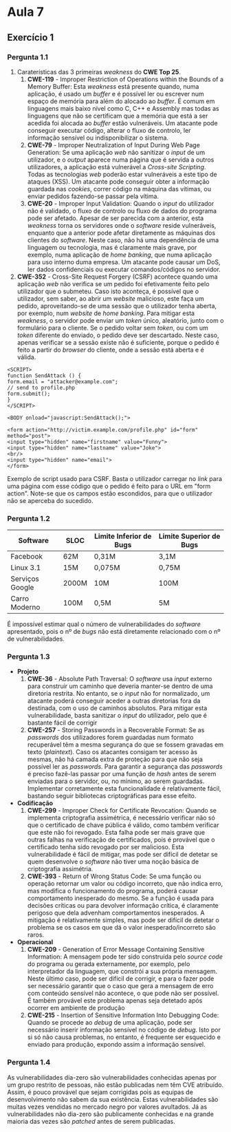 # Aula 7

## Exercício 1

### Pergunta 1.1
1. Caraterísticas das 3 primeiras *weakness* do **CWE Top 25**.  
    1.  **CWE-119** - Improper Restriction of Operations within the Bounds of a Memory Buffer:
    Esta *weakness* está presente quando, numa aplicação, é usado um *buffer* e é possível ler ou escrever num espaço de memória para além do alocado ao *buffer*. É comum em linguagens mais baixo nível como C, C++ e Assembly mas todas as linguagens que não se certificam que a memória que está a ser acedida foi alocada ao *buffer* estão vulneráveis. Um atacante pode conseguir executar código, alterar o fluxo de controlo, ler informação sensível ou indisponibilizar o sistema.
    2. **CWE-79** - Improper Neutralization of Input During Web Page Generation:
    Se uma aplicação *web* não sanitizar o *input* de um utilizador, e o *output* aparece numa página que é servida a outros utilizadores, a aplicação está vulnerável a *Cross-site Scripting*. Todas as tecnologias *web* poderão estar vulneráveis a este tipo de ataques (XSS). Um atacante pode conseguir obter a informação guardada nas *cookies*, correr código na máquina das vítimas, ou enviar pedidos fazendo-se passar pela vítima.
    3. **CWE-20** - Improper Input Validation: 
    Quando o *input* do utilizador não é validado, o fluxo de controlo ou fluxo de dados do programa pode ser afetado. Apesar de ser parecida com a anterior, esta *weakness* torna os servidores onde o *software* reside vulneráveis, enquanto que a anterior pode afetar diretamente as máquinas dos clientes do *software*. Neste caso, não há uma dependência de uma linguagem ou tecnologia, mas é claramente mais grave, por exemplo, numa aplicação de *home banking*, que numa aplicação para uso interno duma empresa. Um atacante pode causar um DoS, ler dados confidenciais ou executar comandos/códigos no servidor.
2. **CWE-352** - Cross-Site Request Forgery (CSRF) acontece quando uma aplicação *web* não verifica se um pedido foi efetivamente feito pelo utilizador que o submeteu. Caso isto aconteça, é possível que o utilizador, sem saber, ao abrir um *website* malicioso, este faça um pedido, aproveitando-se de uma sessão que o utilizador tenha aberta, por exemplo, num *website* de *home banking*. Para mitigar esta *weakness*, o servidor pode enviar um *token* único, aleatório, junto com o formulário para o cliente. Se o pedido voltar sem *token*, ou com um *token* diferente do enviado, o pedido deve ser descartado. Neste caso, apenas verificar se a sessão existe não é suficiente, porque o pedido é feito a partir do *browser* do cliente, onde a sessão está aberta e é válida.
```
<SCRIPT>
function SendAttack () {
form.email = "attacker@example.com";
// send to profile.php
form.submit();
}
</SCRIPT>

<BODY onload="javascript:SendAttack();">

<form action="http://victim.example.com/profile.php" id="form" method="post">
<input type="hidden" name="firstname" value="Funny">
<input type="hidden" name="lastname" value="Joke">
<br/>
<input type="hidden" name="email">
</form>
```
Exemplo de script usado para CSRF. Basta o utilizador carregar no *link* para uma página com esse código que o pedido é feito para o URL em "form action". Note-se que os campos estão escondidos, para que o utilizador não se aperceba do sucedido.

### Pergunta 1.2
| Software        | SLOC  | Limite Inferior de Bugs | Limite Superior de Bugs |
|-----------------|-------|-------------------------|-------------------------|
| Facebook        |  62M  |          0,31M          |           3,1M          |
| Linux 3.1       |  15M  |          0,075M         |          0,75M          |
| Serviços Google | 2000M |           10M           |           100M          |
| Carro Moderno   |  100M |           0,5M          |            5M           |

É impossível estimar qual o número de vulnerabilidades do *software* apresentado, pois o nº de *bugs* não está diretamente relacionado com o nº de vulnerabilidades.

### Pergunta 1.3
- **Projeto**  
  1. **CWE-36** - Absolute Path Traversal: O *software* usa *input* externo para construir um caminho que deveria manter-se dentro de uma diretoria restrita. No entanto, se o *input* não for normalizado, um atacante poderá conseguir aceder a outras diretorias fora da destinada, com o uso de caminhos absolutos. Para mitigar esta vulnerabilidade, basta sanitizar o *input* do utilizador, pelo que é bastante fácil de corrigir    
  2. **CWE-257** - Storing Passwords in a Recoverable Format: Se as *passwords* dos utilizadores forem guardadas num formato recuperável têm a mesma segurança do que se fossem gravadas em texto (*plaintext*). Caso os atacantes consigam ter acesso às mesmas, não há camada extra de proteção para que não seja possível ler as *passwords*. Para garantir a segurança das *passwords* é preciso fazê-las passar por uma função de *hash* antes de serem enviadas para o servidor, ou, no mínimo, ao serem guardadas. Implementar corretamente esta funcionalidade é relativamente fácil, bastando seguir bibliotecas criptográficas para esse efeito. 
- **Codificação**  
  1. **CWE-299** - Improper Check for Certificate Revocation: Quando se implementa criptografia assimétrica, é necessário verificar não só que o certificado de chave pública é válido, como também verificar que este não foi revogado. Esta falha pode ser mais grave que outras falhas na verificação de certificados, pois é provável que o certificado tenha sido revogado por ser malicioso. Esta vulnerabilidade é fácil de mitigar, mas pode ser difícil de detetar se quem desenvolve o *software* não tiver uma noção básica de criptografia assimétria.     
  2. **CWE-393** - Return of Wrong Status Code: Se uma função ou operação retornar um valor ou código incorreto, que não indica erro, mas modifica o funcionamento do programa, poderá causar comportamento inesperado do mesmo. Se a função é usada para decisões críticas ou para devolver informação crítica, é claramente perigoso que dela advenham comportamentos inesperados. A mitigação é relativamente simples, mas pode ser difícil de detetar o problema se os casos em que dá o valor inesperado/incorreto são raros.
- **Operacional**  
  1. **CWE-209** - Generation of Error Message Containing Sensitive Information: A mensagem pode ter sido construída pelo *source code* do programa ou gerada externamente, por exemplo, pelo interpretador da linguagem, que constrói a sua própria mensagem. Neste último caso, pode ser difícil de corrigir, e para o fazer pode ser necessário garantir que o caso que gera a mensagem de erro com conteúdo sensível não acontece, o que pode não ser possível. É também provável este problema apenas seja detetado após ocorrer em ambiente de produção  
  2. **CWE-215** - Insertion of Sensitive Information Into Debugging Code: Quando se procede ao *debug* de uma aplicação, pode ser necessário inserir informação sensível no código de *debug*. Isto por si só não causa problemas, no entanto, é frequente ser esquecido e enviado para produção, expondo assim a informação sensível.  
### Pergunta 1.4
As vulnerabilidades dia-zero são vulnerabilidades conhecidas apenas por um grupo restrito de pessoas, não estão publicadas nem têm CVE atribuído. Assim, é pouco provável que sejam corrigidas pois as equipas de desenvolvimento não sabem da sua existência. Estas vulnerabilidades são muitas vezes vendidas no mercado negro por valores avultados. Já as vulnerabilidades não dia-zero são publicamente conhecidas e na grande maioria das vezes são *patched* antes de serem publicadas.